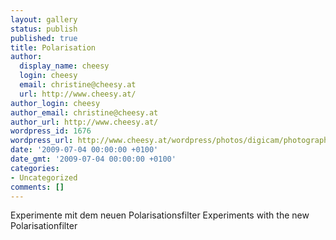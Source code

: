 ```yaml
---
layout: gallery
status: publish
published: true
title: Polarisation
author:
  display_name: cheesy
  login: cheesy
  email: christine@cheesy.at
  url: http://www.cheesy.at/
author_login: cheesy
author_email: christine@cheesy.at
author_url: http://www.cheesy.at/
wordpress_id: 1676
wordpress_url: http://www.cheesy.at/wordpress/photos/digicam/photographie/polarisation/
date: '2009-07-04 00:00:00 +0100'
date_gmt: '2009-07-04 00:00:00 +0100'
categories:
- Uncategorized
comments: []
---
```

<!--:de-->Experimente mit dem neuen Polarisationsfilter
<!--:--><!--:en-->Experiments with the new Polarisationfilter
<!--:-->
